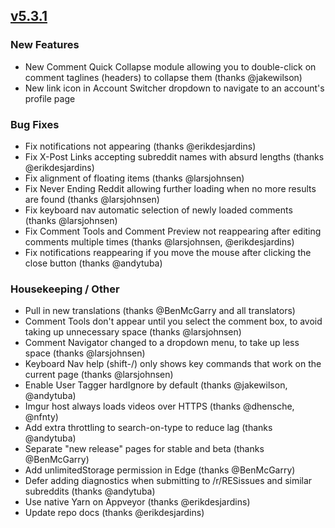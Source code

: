 ## [v5.3.1](https://github.com/honestbleeps/Reddit-Enhancement-Suite/releases/v5.3.1)


### New Features

- New Comment Quick Collapse module allowing you to double-click on comment taglines (headers) to collapse them (thanks @jakewilson)
- New link icon in Account Switcher dropdown to navigate to an account's profile page

### Bug Fixes

- Fix notifications not appearing (thanks @erikdesjardins)
- Fix X-Post Links accepting subreddit names with absurd lengths (thanks @erikdesjardins)
- Fix alignment of floating items (thanks @larsjohnsen)
- Fix Never Ending Reddit allowing further loading when no more results are found (thanks @larsjohnsen)
- Fix keyboard nav automatic selection of newly loaded comments (thanks @larsjohnsen)
- Fix Comment Tools and Comment Preview not reappearing after editing comments multiple times (thanks @larsjohnsen, @erikdesjardins)
- Fix notifications reappearing if you move the mouse after clicking the close button (thanks @andytuba)

### Housekeeping / Other

- Pull in new translations (thanks @BenMcGarry and all translators)
- Comment Tools don't appear until you select the comment box, to avoid taking up unnecessary space (thanks @larsjohnsen)
- Comment Navigator changed to a dropdown menu, to take up less space (thanks @larsjohnsen)
- Keyboard Nav help (shift-/) only shows key commands that work on the current page (thanks @larsjohnsen)
- Enable User Tagger hardIgnore by default (thanks @jakewilson, @andytuba)
- Imgur host always loads videos over HTTPS (thanks @dhensche, @nfnty)
- Add extra throttling to search-on-type to reduce lag (thanks @andytuba)
- Separate "new release" pages for stable and beta (thanks @BenMcGarry)
- Add unlimitedStorage permission in Edge (thanks @BenMcGarry)
- Defer adding diagnostics when submitting to /r/RESissues and similar subreddits (thanks @andytuba)
- Use native Yarn on Appveyor (thanks @erikdesjardins)
- Update repo docs (thanks @erikdesjardins)
